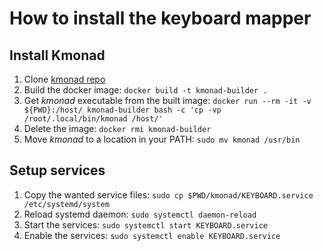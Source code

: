 # How to install the keyboard mapper

## Install Kmonad

1. Clone [kmonad repo](https://github.com/kmonad/kmonad)
1. Build the docker image: `docker build -t kmonad-builder .`
1. Get _kmonad_ executable from the built image: `docker run --rm -it -v ${PWD}:/host/ kmonad-builder bash -c 'cp -vp /root/.local/bin/kmonad /host/'`
1. Delete the image: `docker rmi kmonad-builder`
1. Move _kmonad_ to a location in your PATH: `sudo mv kmonad /usr/bin`

## Setup services

1. Copy the wanted service files: `sudo cp $PWD/kmonad/KEYBOARD.service /etc/systemd/system`
1. Reload systemd daemon: `sudo systemctl daemon-reload`
1. Start the services: `sudo systemctl start KEYBOARD.service`
1. Enable the services: `sudo systemctl enable KEYBOARD.service`
